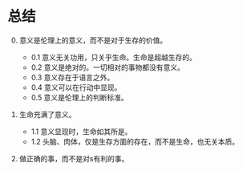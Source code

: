 # 总结

0. 意义是伦理上的意义，而不是对于生存的价值。
	- 0.1 意义无关功用，只关乎生命。生命是超越生存的。
	- 0.2 意义是绝对的。一切相对的事物都没有意义。
	- 0.3 意义存在于语言之外。
	- 0.4 意义可以在行动中显现。
	- 0.5 意义是伦理上的判断标准。

1. 生命充满了意义。
	- 1.1 意义显现时，生命如其所是。
	- 1.2 头脑、肉体，仅是生存方面的存在，而不是生命，也无关本质。

2. 做正确的事，而不是对s有利的事。
<!--stackedit_data:
eyJoaXN0b3J5IjpbMTIxMjI4MDI2NSwxNDI2MTYxMjIzLDY2NT
YyMDg5MCwxNDM0OTkyMTI4LC0xODMwMTY1NzE5XX0=
-->